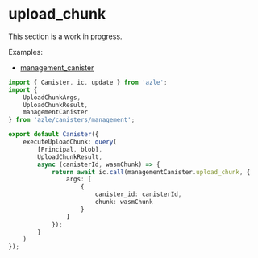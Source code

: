 # upload_chunk

This section is a work in progress.

Examples:

-   [management_canister](https://github.com/demergent-labs/azle/tree/main/examples/management_canister)

```typescript
import { Canister, ic, update } from 'azle';
import {
    UploadChunkArgs,
    UploadChunkResult,
    managementCanister
} from 'azle/canisters/management';

export default Canister({
    executeUploadChunk: query(
        [Principal, blob],
        UploadChunkResult,
        async (canisterId, wasmChunk) => {
            return await ic.call(managementCanister.upload_chunk, {
                args: [
                    {
                        canister_id: canisterId,
                        chunk: wasmChunk
                    }
                ]
            });
        }
    )
});
```
